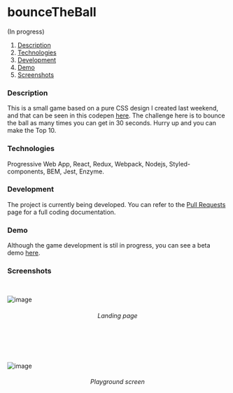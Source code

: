 # bounceTheBall
(In progress)

1. [Description](#description)
2. [Technologies](#technologies)
3. [Development](#development)
4. [Demo](#demo)
5. [Screenshots](#screenshots)

### Description
This is a small game based on a pure CSS design I created last weekend, and that can be seen in this codepen [here](https://codepen.io/thiagoloschi/full/LQeeqP/). The challenge here is to bounce the ball as many times you can get in 30 seconds. Hurry up and you can make the Top 10.
<br /> 

### Technologies
Progressive Web App, React, Redux, Webpack, Nodejs, Styled-components, BEM, Jest, Enzyme.
<br />

### Development
The project is currently being developed. You can refer to the [Pull Requests](https://github.com/thiagoloschi/bounceTheBall/pulls?q=is%3Apr+is%3Aclosed) page for a full coding documentation.

### Demo
Although the game development is stil in progress, you can see a beta demo [here](https://bouncetheball.herokuapp.com/).
<br />

### Screenshots
<br /> 

![image](https://user-images.githubusercontent.com/10034981/36958404-527f0460-201a-11e8-8b43-5ef39b39c530.png)
<h6 align="center">Landing page</h6>
<br/><br/><br/>

![image](https://user-images.githubusercontent.com/10034981/36639635-c36c6c3e-19ef-11e8-9257-2120b2b492d8.png)
<h6 align="center">Playground screen</h6>
<br/><br/><br/>

